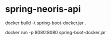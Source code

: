 # spring-neoris-api
docker build -t spring-boot-docker.jar .

docker run -p 8080:8080 spring-boot-docker.jar
